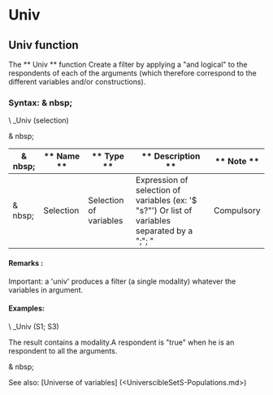 # Univ

## Univ function

The ** Univ ** function Create a filter by applying a "and logical" to the respondents of each of the arguments (which therefore correspond to the different variables and/or constructions).

### Syntax: & nbsp;

\ _Univ (selection)

& nbsp;

|& nbsp;|** Name ** |** Type ** |** Description ** |** Note ** |
|--- |--- |--- |--- |--- |
|& nbsp;|Selection |Selection of variables |Expression of selection of variables (ex: '$ "s?"') Or list of variables separated by a ";"; "|Compulsory |


#### Remarks :

Important: a 'univ' produces a filter (a single modality) whatever the variables in argument.

#### Examples:

\ _Univ (S1; S3)

The result contains a modality.A respondent is "true" when he is an respondent to all the arguments.

& nbsp;

See also: [Universe of variables] (<UniverscibleSetS-Populations.md>)
